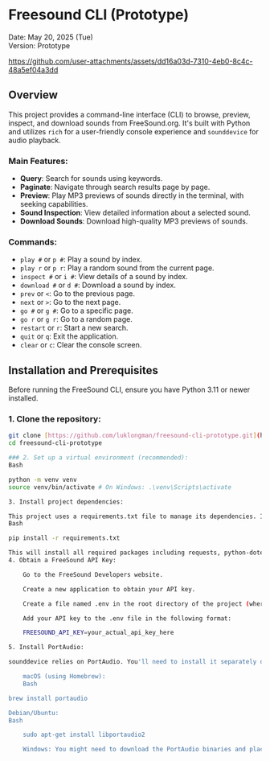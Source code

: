 # Freesound CLI (Prototype)

Date: May 20, 2025 (Tue)  
Version: Prototype


https://github.com/user-attachments/assets/dd16a03d-7310-4eb0-8c4c-48a5ef04a3dd


## Overview

This project provides a command-line interface (CLI) to browse, preview, inspect, and download sounds from FreeSound.org. It's built with Python and utilizes `rich` for a user-friendly console experience and `sounddevice` for audio playback.

### Main Features:
* **Query**: Search for sounds using keywords.
* **Paginate**: Navigate through search results page by page.
* **Preview**: Play MP3 previews of sounds directly in the terminal, with seeking capabilities.
* **Sound Inspection**: View detailed information about a selected sound.
* **Download Sounds**: Download high-quality MP3 previews of sounds.

### Commands:
* `play #` or `p #`:      Play a sound by index.
* `play r` or `p r`:      Play a random sound from the current page.
* `inspect #` or `i #`:   View details of a sound by index.
* `download #` or `d #`:  Download a sound by index.
* `prev` or `<`:          Go to the previous page.
* `next` or `>`:          Go to the next page.
* `go #` or `g #`:        Go to a specific page.
* `go r` or `g r`:        Go to a random page.
* `restart` or `r`:       Start a new search.
* `quit` or `q`:          Exit the application.
* `clear` or `c`:         Clear the console screen.

## Installation and Prerequisites

Before running the FreeSound CLI, ensure you have Python 3.11 or newer installed.

### 1. Clone the repository:

```bash
git clone [https://github.com/luklongman/freesound-cli-prototype.git](https://github.com/luklongman/freesound-cli-prototype.git)
cd freesound-cli-prototype

### 2. Set up a virtual environment (recommended):
Bash

python -m venv venv
source venv/bin/activate # On Windows: .\venv\Scripts\activate

3. Install project dependencies:

This project uses a requirements.txt file to manage its dependencies. Install them using pip:
Bash

pip install -r requirements.txt

This will install all required packages including requests, python-dotenv, rich, sounddevice, soundfile, and numpy.
4. Obtain a FreeSound API Key:

    Go to the FreeSound Developers website.

    Create a new application to obtain your API key.

    Create a file named .env in the root directory of the project (where requirements.txt is located).

    Add your API key to the .env file in the following format:

    FREESOUND_API_KEY=your_actual_api_key_here

5. Install PortAudio:

sounddevice relies on PortAudio. You'll need to install it separately depending on your operating system.

    macOS (using Homebrew):
    Bash

brew install portaudio

Debian/Ubuntu:
Bash

    sudo apt-get install libportaudio2

    Windows: You might need to download the PortAudio binaries and place them in your system's PATH or in the same directory as your Python script. Refer to the python-sounddevice documentation for more detailed instructions specific to Windows.
